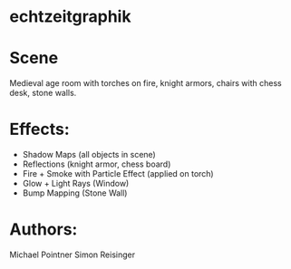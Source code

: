 # echtzeitgraphik

# Scene
Medieval age room with torches on fire, knight armors, chairs with chess desk, stone walls.

# Effects:
- Shadow Maps (all objects in scene)
- Reflections (knight armor, chess board)
- Fire + Smoke with Particle Effect (applied on torch)
- Glow + Light Rays (Window)
- Bump Mapping (Stone Wall)

# Authors:
Michael Pointner
Simon Reisinger
